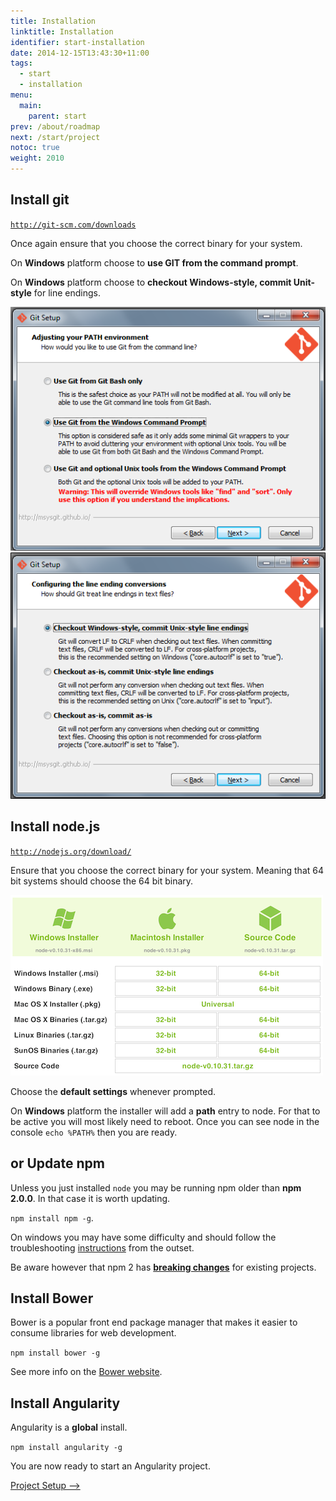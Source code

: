 ```yaml
---
title: Installation
linktitle: Installation
identifier: start-installation
date: 2014-12-15T13:43:30+11:00
tags:
  - start
  - installation
menu:
  main:
    parent: start
prev: /about/roadmap
next: /start/project
notoc: true
weight: 2010
---
```


## Install git

[`http://git-scm.com/downloads`](http://git-scm.com/downloads)

Once again ensure that you choose the correct binary for your system.

On **Windows** platform choose to **use GIT from the command prompt**.

On **Windows** platform choose to **checkout Windows-style, commit Unit-style** for line endings.

![](/getting-started/installation-git-1.png)
![](/getting-started/installation-git-2.png)

## Install node.js

[`http://nodejs.org/download/`](http://nodejs.org/download/)

Ensure that you choose the correct binary for your system. Meaning that 64 bit systems should choose the 64 bit binary.

![](/getting-started/installation-node.png)

Choose the **default settings** whenever prompted.

On **Windows** platform the installer will add a **path** entry to node. For that to be active you will most likely need
to reboot. Once you can see node in the console `echo %PATH%` then you are ready.

## or Update npm

Unless you just installed `node` you may be running npm older than **npm 2.0.0**. In that case it is worth updating.

`npm install npm -g`.

On windows you may have some difficulty and should follow the troubleshooting
[instructions](https://github.com/npm/npm/wiki/Troubleshooting#upgrading-on-windows) from the outset.

Be aware however that npm 2 has [**breaking changes**](http://blog.npmjs.org/post/98131109725/npm-2-0-0) for existing
projects.

## Install Bower

Bower is a popular front end package manager that makes it easier to consume libraries for web development.

`npm install bower -g`

See more info on the [Bower website](http://bower.io).

## Install Angularity

Angularity is a **global** install.

`npm install angularity -g`

You are now ready to start an Angularity project.

[Project Setup &#x27F6;](project-setup.md)
